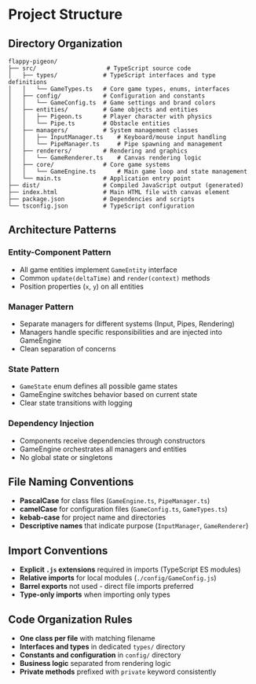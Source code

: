 # Project Structure

## Directory Organization

```
flappy-pigeon/
├── src/                    # TypeScript source code
│   ├── types/             # TypeScript interfaces and type definitions
│   │   └── GameTypes.ts   # Core game types, enums, interfaces
│   ├── config/            # Configuration and constants
│   │   └── GameConfig.ts  # Game settings and brand colors
│   ├── entities/          # Game objects and entities
│   │   ├── Pigeon.ts      # Player character with physics
│   │   └── Pipe.ts        # Obstacle entities
│   ├── managers/          # System management classes
│   │   ├── InputManager.ts    # Keyboard/mouse input handling
│   │   └── PipeManager.ts     # Pipe spawning and management
│   ├── renderers/         # Rendering and graphics
│   │   └── GameRenderer.ts    # Canvas rendering logic
│   ├── core/              # Core game systems
│   │   └── GameEngine.ts      # Main game loop and state management
│   └── main.ts            # Application entry point
├── dist/                  # Compiled JavaScript output (generated)
├── index.html             # Main HTML file with canvas element
├── package.json           # Dependencies and scripts
└── tsconfig.json          # TypeScript configuration
```

## Architecture Patterns

### Entity-Component Pattern
- All game entities implement `GameEntity` interface
- Common `update(deltaTime)` and `render(context)` methods
- Position properties (`x`, `y`) on all entities

### Manager Pattern
- Separate managers for different systems (Input, Pipes, Rendering)
- Managers handle specific responsibilities and are injected into GameEngine
- Clean separation of concerns

### State Pattern
- `GameState` enum defines all possible game states
- GameEngine switches behavior based on current state
- Clear state transitions with logging

### Dependency Injection
- Components receive dependencies through constructors
- GameEngine orchestrates all managers and entities
- No global state or singletons

## File Naming Conventions
- **PascalCase** for class files (`GameEngine.ts`, `PipeManager.ts`)
- **camelCase** for configuration files (`GameConfig.ts`, `GameTypes.ts`)
- **kebab-case** for project name and directories
- **Descriptive names** that indicate purpose (`InputManager`, `GameRenderer`)

## Import Conventions
- **Explicit `.js` extensions** required in imports (TypeScript ES modules)
- **Relative imports** for local modules (`./config/GameConfig.js`)
- **Barrel exports** not used - direct file imports preferred
- **Type-only imports** when importing only types

## Code Organization Rules
- **One class per file** with matching filename
- **Interfaces and types** in dedicated `types/` directory
- **Constants and configuration** in `config/` directory
- **Business logic** separated from rendering logic
- **Private methods** prefixed with `private` keyword consistently